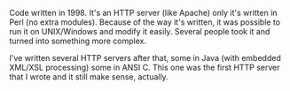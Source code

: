 Code written in 1998. It's an HTTP server (like Apache) only it's written in Perl (no extra modules). 
Because of the way it's written, it was possible to run it on UNIX/Windows and modify it easily. 
Several people took it and turned into something more complex.

I've written several HTTP servers after that, some in Java (with embedded XML/XSL processing) some in ANSI C. 
This one was the first HTTP server that I wrote and it still make sense, actually.
